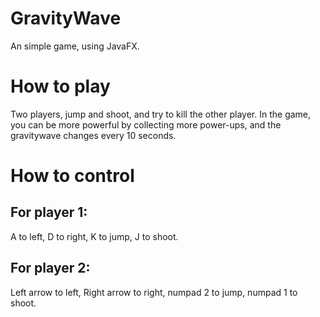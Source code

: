 # GravityWave
An simple game, using JavaFX.

# How to play
Two players, jump and shoot, and try to kill the other player.
In the game, you can be more powerful by collecting more power-ups, and the gravitywave changes every 10 seconds.

# How to control
## For player 1:
A to left, D to right, K to jump, J to shoot.
## For player 2:
Left arrow to left, Right arrow to right, numpad 2 to jump, numpad 1 to shoot.